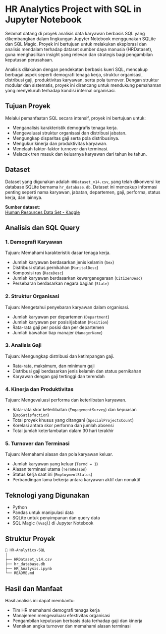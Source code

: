 # HR Analytics Project with SQL in Jupyter Notebook

Selamat datang di proyek analisis data karyawan berbasis SQL yang dikembangkan dalam lingkungan Jupyter Notebook menggunakan SQLite dan SQL Magic. Proyek ini bertujuan untuk melakukan eksplorasi dan analisis mendalam terhadap dataset sumber daya manusia (HRDataset), guna menghasilkan insight yang relevan dan strategis bagi pengambilan keputusan perusahaan.

Analisis dilakukan dengan pendekatan berbasis kueri SQL, mencakup berbagai aspek seperti demografi tenaga kerja, struktur organisasi, distribusi gaji, produktivitas karyawan, serta pola turnover. Dengan struktur modular dan sistematis, proyek ini dirancang untuk mendukung pemahaman yang menyeluruh terhadap kondisi internal organisasi.

## Tujuan Proyek

Melalui pemanfaatan SQL secara intensif, proyek ini bertujuan untuk:
- Menganalisis karakteristik demografis tenaga kerja.
- Mengevaluasi struktur organisasi dan distribusi jabatan.
- Mengungkap disparitas gaji serta pola distribusinya.
- Mengukur kinerja dan produktivitas karyawan.
- Menelaah faktor-faktor turnover dan terminasi.
- Melacak tren masuk dan keluarnya karyawan dari tahun ke tahun.

## Dataset

Dataset yang digunakan adalah `HRDataset_v14.csv`, yang telah dikonversi ke database SQLite bernama `hr_database.db`. Dataset ini mencakup informasi penting seperti nama karyawan, jabatan, departemen, gaji, performa, status kerja, dan lainnya.

**Sumber dataset**:  
[Human Resources Data Set - Kaggle](https://www.kaggle.com/datasets/rhuebner/human-resources-data-set)


## Analisis dan SQL Query

### 1. Demografi Karyawan  
Tujuan: Memahami karakteristik dasar tenaga kerja.
- Jumlah karyawan berdasarkan jenis kelamin (`Sex`)
- Distribusi status pernikahan (`MaritalDesc`)
- Komposisi ras (`RaceDesc`)
- Jumlah karyawan berdasarkan kewarganegaraan (`CitizenDesc`)
- Persebaran berdasarkan negara bagian (`State`)

### 2. Struktur Organisasi  
Tujuan: Mengetahui penyebaran karyawan dalam organisasi.
- Jumlah karyawan per departemen (`Department`)
- Jumlah karyawan per posisi/jabatan (`Position`)
- Rata-rata gaji per posisi dan per departemen
- Jumlah bawahan tiap manajer (`ManagerName`)

### 3. Analisis Gaji  
Tujuan: Mengungkap distribusi dan ketimpangan gaji.
- Rata-rata, maksimum, dan minimum gaji
- Distribusi gaji berdasarkan jenis kelamin dan status pernikahan
- Karyawan dengan gaji tertinggi dan terendah

### 4. Kinerja dan Produktivitas  
Tujuan: Mengevaluasi performa dan keterlibatan karyawan.
- Rata-rata skor keterlibatan (`EngagementSurvey`) dan kepuasan (`EmpSatisfaction`)
- Total proyek khusus yang ditangani (`SpecialProjectsCount`)
- Korelasi antara skor performa dan jumlah absensi
- Total jumlah keterlambatan dalam 30 hari terakhir

### 5. Turnover dan Terminasi  
Tujuan: Memahami alasan dan pola karyawan keluar.
- Jumlah karyawan yang keluar (`Termd = 1`)
- Alasan terminasi utama (`TermReason`)
- Status kerja saat ini (`EmploymentStatus`)
- Perbandingan lama bekerja antara karyawan aktif dan nonaktif

## Teknologi yang Digunakan

- Python
- Pandas untuk manipulasi data
- SQLite untuk penyimpanan dan query data
- SQL Magic (`%%sql`) di Jupyter Notebook

## Struktur Proyek

```bash
📂 HR-Analytics-SQL
│
├── HRDataset_v14.csv
├── hr_database.db
├── HR_Analysis.ipynb
└── README.md
```
## Hasil dan Manfaat
Hasil analisis ini dapat membantu:
- Tim HR memahami demografi tenaga kerja
- Manajemen mengevaluasi efektivitas organisasi
- Pengambilan keputusan berbasis data terhadap gaji dan kinerja
- Menekan angka turnover dan memahami alasan terminasi
